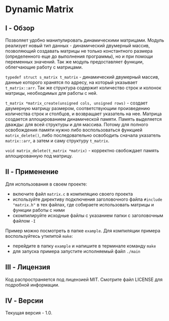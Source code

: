 # Dynamic Matrix #


## I - Обзор

Позволяет удобно манипулировать динамическими матрицами. Модуль реализует новый тип данных - динамический двумерный массив, позволяющий создавать матрицы не только константного размера (определенного еще до выполнения программы), но и при помощи переменных значений. Так же модуль предоставляет функции, облегчающие работу с матрицами.

`typedef struct s_matrix t_matrix` - динамический двумерный массив, данные которого хранятся по адресу, на который указывает `t_matrix::arr`. Так же структура содержит количество строк и колонок матрицы, необходимых для работы с ней.

`t_matrix *matrix_create(unsigned cols, unsigned rows)` - создает двумерную матрицу размером, соответствующим произведению количества строк и столбцов, и возвращает указатель на нее. Матрица создается аллоцированием динамической памяти. Память выделяется дважды: для всей структуры и для массива. Потому для полного освобождения памяти нужно либо воспользоваться функцией `matrix_delete()`, либо последовательно освободить сначала указатель `matrix::arr`, а затем и саму структуру `t_matrix`.

`void matrix_delete(t_matrix *matrix)` - корректно свобождает память аллоцированную под матрицу.

## II - Применение

Для использования в своем проекте:
 - включите файл `matrix.c` в компиляцию своего проекта
 - используйте директиву подключения заголовочного файла `#include "matrix.h"` в тех файлах, где собираете использовать матрицы и функции работы с ними
 - скомпилируйте исходные файлы с указанием папки с заголовочным файлом `-I` 

Пример можно посмотреть в папке `example`.
Для компиляции примера воспользуйтесь утилитой `make`:
 - перейдите в папку `example` и напишите в терминале команду `make`
 - для запуска примера запустите исполняемый файл `./main`

## III - Лицензия

Код распространяется под лицензией MIT.
Смотрите файл LICENSE для подробной информации.

## IV - Версии

Текущая версия - 1.0.
